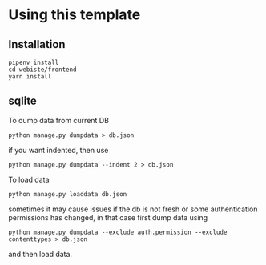 # Using this template

## Installation

```
pipenv install
cd webiste/frontend
yarn install
```


## sqlite

To dump data from current DB

```
python manage.py dumpdata > db.json
```

if you want indented, then use

```
python manage.py dumpdata --indent 2 > db.json
```

To load data

```
python manage.py loaddata db.json
```

sometimes it may cause issues if the db is not fresh or some authentication permissions has changed, in that case first dump data using

```
python manage.py dumpdata --exclude auth.permission --exclude contenttypes > db.json
```

and then load data.